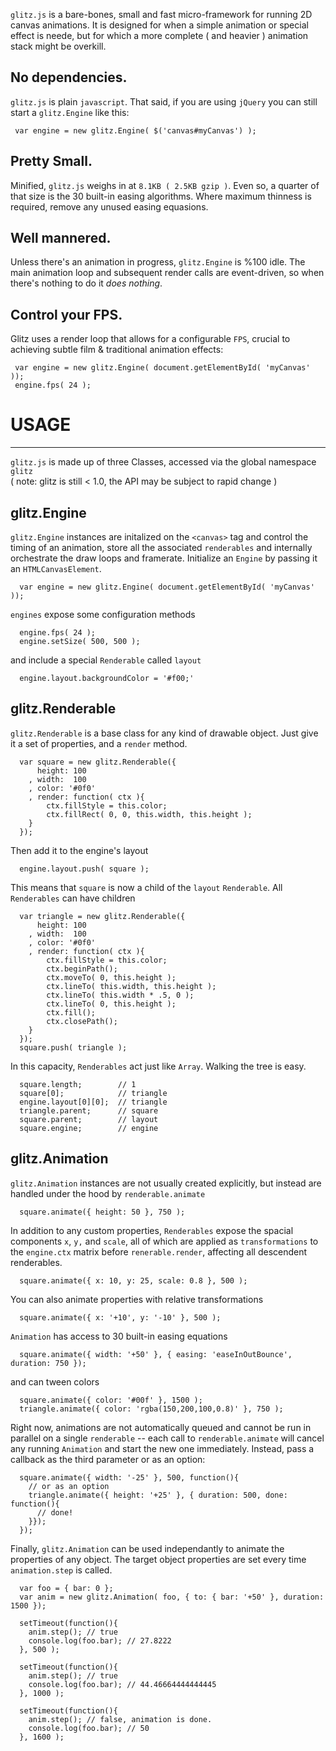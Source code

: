 `glitz.js` is a bare-bones, small and fast micro-framework for running 2D canvas animations.  It is designed for when a simple animation or special effect is neede, but for which a more complete ( and heavier ) animation stack might be overkill.

No dependencies.
----------------

 `glitz.js` is plain `javascript`.  That said, if you are using `jQuery`
 you can still start a `glitz.Engine` like this:

     var engine = new glitz.Engine( $('canvas#myCanvas') );

Pretty Small.
----------------

 Minified, `glitz.js` weighs in at `8.1KB ( 2.5KB gzip )`.  Even so, a quarter of 
 that size is the 30 built-in easing algorithms.  Where maximum thinness is required, remove any unused easing equasions.

Well mannered.
----------------

 Unless there's an animation in progress, `glitz.Engine` is %100 idle.  The main animation
 loop and subsequent render calls are event-driven, so when there's nothing to do it *does nothing*.

Control your FPS.
---------

 Glitz uses a render loop that allows for a configurable `FPS`, crucial to achieving subtle film & traditional animation effects:

     var engine = new glitz.Engine( document.getElementById( 'myCanvas' )); 
     engine.fps( 24 );
 

USAGE
======================================================================================================
  --------------------------------------------------------------------------------------------------

  `glitz.js` is made up of three Classes, accessed via the global namespace `glitz`  
  ( note: glitz is still < 1.0, the API may be subject to rapid change )
    
glitz.Engine
---------

  `glitz.Engine` instances are initalized on the `<canvas>` tag and control the timing of an animation, store all the associated `renderables` and internally orchestrate the draw loops and framerate.  Initialize an `Engine` by passing it an `HTMLCanvasElement`.
    
      var engine = new glitz.Engine( document.getElementById( 'myCanvas' ));

  `engines` expose some configuration methods
  
      engine.fps( 24 );
      engine.setSize( 500, 500 );
      
  and include a special `Renderable` called `layout`
  
      engine.layout.backgroundColor = '#f00;'
  
glitz.Renderable
------------

  `glitz.Renderable` is a base class for any kind of drawable object.  Just give it a set of properties, and a `render` method.
  
      var square = new glitz.Renderable({
          height: 100
        , width:  100
        , color: '#0f0'
        , render: function( ctx ){
            ctx.fillStyle = this.color;
            ctx.fillRect( 0, 0, this.width, this.height );
        }
      });
    
  Then add it to the engine's layout

      engine.layout.push( square );
    
  This means that `square` is now a child of the `layout` `Renderable`. All `Renderables` can have children
  
      var triangle = new glitz.Renderable({
          height: 100
        , width:  100
        , color: '#0f0'
        , render: function( ctx ){
            ctx.fillStyle = this.color;
            ctx.beginPath();
            ctx.moveTo( 0, this.height );
            ctx.lineTo( this.width, this.height );
            ctx.lineTo( this.width * .5, 0 );
            ctx.lineTo( 0, this.height );
            ctx.fill();
            ctx.closePath();
        }
      });
      square.push( triangle );

  In this capacity, `Renderables` act just like `Array`. Walking the tree is easy.
  
      square.length;        // 1
      square[0];            // triangle
      engine.layout[0][0];  // triangle
      triangle.parent;      // square
      square.parent;        // layout
      square.engine;        // engine

glitz.Animation
-------------

  `glitz.Animation` instances are not usually created explicitly, but instead are handled under the hood by `renderable.animate`
  
      square.animate({ height: 50 }, 750 );

  In addition to any custom properties, `Renderables` expose the spacial components `x`, `y,` and `scale`, all of which are applied as `transformations` to the `engine.ctx` matrix before `renerable.render`, affecting all descendent renderables.

      square.animate({ x: 10, y: 25, scale: 0.8 }, 500 );
      
  You can also animate properties with relative transformations
  
      square.animate({ x: '+10', y: '-10' }, 500 );
      
  `Animation` has access to 30 built-in easing equations

      square.animate({ width: '+50' }, { easing: 'easeInOutBounce', duration: 750 });
  
  and can tween colors
  
      square.animate({ color: '#00f' }, 1500 );
      triangle.animate({ color: 'rgba(150,200,100,0.8)' }, 750 );

  Right now, animations are not automatically queued and cannot be run in parallel on a single `renderable` --
  each call to `renderable.animate` will cancel any running `Animation` and start the new one immediately.
  Instead, pass a callback as the third parameter or as an option:
  
      square.animate({ width: '-25' }, 500, function(){
        // or as an option
        triangle.animate({ height: '+25' }, { duration: 500, done: function(){ 
          // done!
        }});
      });
      
  Finally, `glitz.Animation` can be used independantly to animate the properties of any object.  The target object properties are set every time `animation.step` is called.
  
      var foo = { bar: 0 };
      var anim = new glitz.Animation( foo, { to: { bar: '+50' }, duration: 1500 });
      
      setTimeout(function(){
        anim.step(); // true
        console.log(foo.bar); // 27.8222
      }, 500 );
      
      setTimeout(function(){
        anim.step(); // true
        console.log(foo.bar); // 44.46664444444445
      }, 1000 );
      
      setTimeout(function(){
        anim.step(); // false, animation is done.
        console.log(foo.bar); // 50
      }, 1600 );